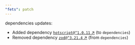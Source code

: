 ```yaml
---
"fets": patch
---
```

dependencies updates:
  - Added dependency [`hotscript@^1.0.11` ↗︎](https://www.npmjs.com/package/hotscript/v/1.0.11) (to `dependencies`)
  - Removed dependency [`zod@^3.21.4` ↗︎](https://www.npmjs.com/package/zod/v/3.21.4) (from `dependencies`)
